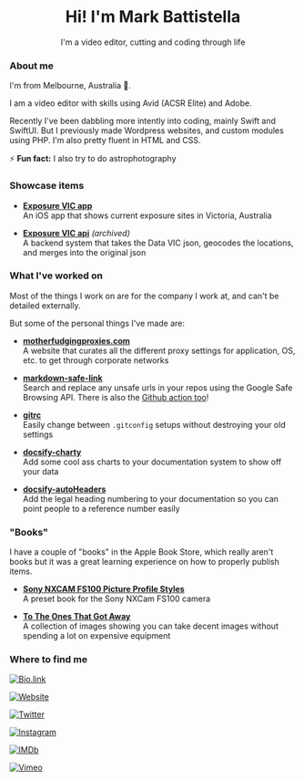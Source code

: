 <div align="center">

# Hi! I'm Mark Battistella

I'm a video editor, cutting and coding through life

</div>

### About me

I'm from Melbourne, Australia 🦘.

I am a video editor with skills using Avid (ACSR Elite) and Adobe.

Recently I've been dabbling more intently into coding, mainly Swift and SwiftUI. But I previously made Wordpress websites, and custom modules using PHP. I'm also pretty fluent in HTML and CSS.

:zap: **Fun fact:** I also try to do astrophotography

### Showcase items

- [**Exposure VIC app**](https://github.com/markbattistella/exposure-vic)<br>An iOS app that shows current exposure sites in Victoria, Australia

- [**Exposure VIC api**](https://github.com/markbattistella/exposure-vic-api) *(archived)*<br>A backend system that takes the Data VIC json, geocodes the locations, and merges into the original json

### What I've worked on

Most of the things I work on are for the company I work at, and can't be detailed externally.

But some of the personal things I've made are:

- [**motherfudgingproxies.com**](https://motherfudgingproxies.com/)<br>A website that curates all the different proxy settings for application, OS, etc. to get through corporate networks

- [**markdown-safe-link**](https://markbattistella.github.io/markdown-safe-link-docs/)<br>Search and replace any unsafe urls in your repos using the Google Safe Browsing API. There is also the [Github action too](https://github.com/marketplace/actions/markdown-safe-link-action)!

- [**gitrc**](https://github.com/markbattistella/gitrc)<br>Easily change between `.gitconfig` setups without destroying your old settings

- [**docsify-charty**](https://markbattistella.github.io/docsify-charty-docs/)<br>Add some cool ass charts to your documentation system to show off your data

- [**docsify-autoHeaders**](https://markbattistella.github.io/docsify-autoHeaders/)<br>Add the legal heading numbering to your documentation so you can point people to a reference number easily

### "Books"

I have a couple of "books" in the Apple Book Store, which really aren't books but it was a great learning experience on how to properly publish items.

- [**Sony NXCAM FS100 Picture Profile Styles**](https://books.apple.com/us/book/sony-nxcam-fs100-picture-profile-styles/id1028776054)<br>A preset book for the Sony NXCam FS100 camera

- [**To The Ones That Got Away**](https://books.apple.com/us/book/to-the-ones-that-got-away/id1028779304)<br>A collection of images showing you can take decent images without spending a lot on expensive equipment

### Where to find me

[![Bio.link](https://img.shields.io/badge/bio.link-markbattistella-ff5858?style=for-the-badge&logo=biolink)](https://bio.link/markbattistella)

[![Website](https://img.shields.io/badge/website-markbattistellafilms.com-0076D6?style=for-the-badge&logo=internetexplorer)](https://markbattistellafilms.com)

[![Twitter](https://img.shields.io/badge/Twitter-@markbattistella-1DA1F2?style=for-the-badge&logo=twitter)](https://twitter.com/markbattistella)

[![Instagram](https://img.shields.io/badge/Instagram-@markbattistella-E4405F?style=for-the-badge&logo=instagram)](https://www.instagram.com/markbattistella)

[![IMDb](https://img.shields.io/badge/IMDb-Mark%20Battistella-F5C518?style=for-the-badge&logo=imdb)](https://www.imdb.com/name/nm6546525)

[![Vimeo](https://img.shields.io/badge/Vimeo-@markbattistella-1AB7EA?style=for-the-badge&logo=vimeo)](https://vimeo.com/markbattistella)
